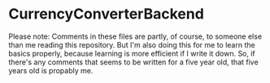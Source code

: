 # CurrencyConverterBackend

Please note:
Comments in these files are partly, of course, to someone else than me reading this repository. But I'm also doing this for me to learn the basics properly, because learning is more efficient if I write it down. So, if there's any comments that seems to be written for a five year old, that five years old is propably me.
